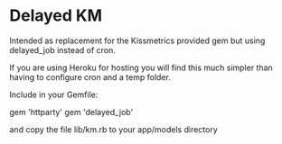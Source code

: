 Delayed KM
==========

Intended as replacement for the Kissmetrics provided gem but using delayed_job instead of cron.

If you are using Heroku for hosting you will find this much simpler than having to configure cron and a temp folder.

Include in your Gemfile:

  gem 'httparty'
  gem 'delayed_job'

and copy the file lib/km.rb to your app/models directory
